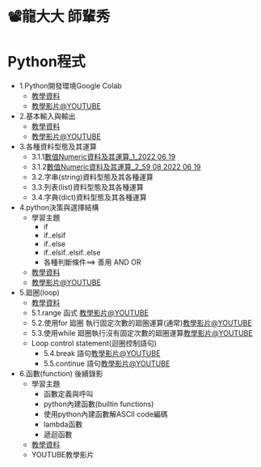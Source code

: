 # 📽龍大大 師輩秀


# Python程式
- 1.Python開發環境Google Colab
  - [教學資料](./0_python開發環境.md)
  - [教學影片@YOUTUBE](https://youtu.be/4iyU3XKhz7Q)
- 2.基本輸入與輸出 
  - [教學資料](./1_基本輸入與輸出.md)
  - [教學影片@YOUTUBE](https://youtu.be/YX7Vt_6lAQY) 
- 3.各種資料型態及其運算
  - 3.1.1[數值Numeric資料及其運算_1_2022 06 19](https://youtu.be/KSwDTSubS1M)
  - 3.1.2[數值Numeric資料及其運算_2_59 08 2022 06 19](https://youtu.be/FSo8k4vFYGc)
  - 3.2.字串(string)資料型態及其各種運算
  - 3.3.列表(list)資料型態及其各種運算
  - 3.4.字典(dict)資料型態及其各種運算 
- 4.python決策與選擇結構
  - 學習主題 
    - if     
    - if..elsif     
    - if..else
    - if..elsif..elsif..else
    - 各種判斷條件==> 善用 AND   OR
  - [教學資料](./3_python決策與選擇結構.md)
  - [教學影片@YOUTUBE](https://youtu.be/Qp2rnckGlAg)
- 5.廻圈(loop)
  - [教學資料](./4_廻圈loop.md)
  - 5.1.range 函式 [教學影片@YOUTUBE](https://youtu.be/Al2C5bUEMCY)
  - 5.2.使用for 廻圈 執行固定次數的廻圈運算(通常)[教學影片@YOUTUBE](https://youtu.be/T66hPV7Pbh4)
  - 5.3.使用while 廻圈執行沒有固定次數的廻圈運算[教學影片@YOUTUBE](https://youtu.be/WW_b7huHezs)
  - Loop control statement(迴圈控制語句)
    - 5.4.break 語句[教學影片@YOUTUBE](https://youtu.be/1kxwZqqICkw)
    - 5.5.continue 語句[教學影片@YOUTUBE](https://www.youtube.com/watch?v=Ugmv_dhzj1w)
- 6.函數(function)  後續錄影
  - 學習主題 
    - 函數定義與呼叫
    - python內建函數(builtin functions)
    - 使用python內建函數解ASCII code編碼
    - lambda函數
    - 遞迴函數
  - [教學資料](./5_函數.md)
  - YOUTUBE教學影片
